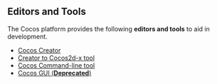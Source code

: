 ## Editors and Tools

The Cocos platform provides the following __editors and tools__ to aid in development.

- [Cocos Creator](//docs.cocos2d-x.org/creator/manual/en/)
- [Creator to Cocos2d-x tool](creator_to_cocos2dx.md)
- [Cocos Command-line tool](cocosCLTool.md)
- [Cocos GUI (**Deprecated**)](cocos.md)
